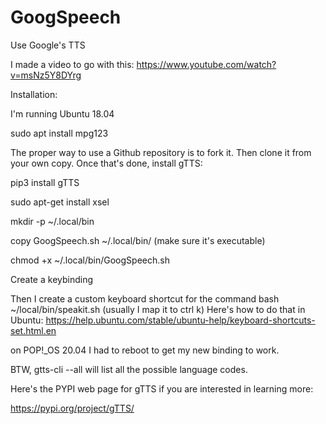 
# GoogSpeech

Use Google's TTS    

I made a video to go with this:
https://www.youtube.com/watch?v=msNz5Y8DYrg

Installation:

I'm running Ubuntu 18.04

sudo apt install mpg123

The proper way to use a Github repository is to fork it.  Then clone it from your own copy.
Once that's done, install gTTS:

pip3 install gTTS

sudo apt-get install xsel

mkdir -p ~/.local/bin

copy GoogSpeech.sh ~/.local/bin/ (make sure it's executable)

chmod +x ~/.local/bin/GoogSpeech.sh

Create a keybinding

Then I create a custom keyboard shortcut for the command bash ~/local/bin/speakit.sh (usually I map it to ctrl k) Here's how to do that in Ubuntu: https://help.ubuntu.com/stable/ubuntu-help/keyboard-shortcuts-set.html.en

on POP!_OS 20.04 I had to reboot to get my new binding to work.

BTW, gtts-cli --all will list all the possible language codes.
  
Here's the PYPI web page for gTTS if you are interested in learning more:

https://pypi.org/project/gTTS/

